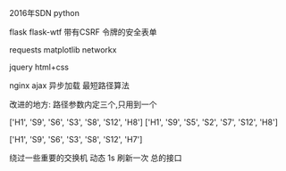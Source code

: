2016年SDN
python

flask
flask-wtf 带有CSRF 令牌的安全表单

requests
matplotlib
networkx

jquery
html+css

nginx
ajax 异步加载
最短路径算法

改进的地方: 路径参数内定三个,只用到一个

['H1', 'S9', 'S6', 'S3', 'S8', 'S12', 'H8']
['H1', 'S9', 'S5', 'S2', 'S7', 'S12', 'H8']

['H1', 'S9', 'S6', 'S3', 'S8', 'S12', 'H7']

绕过一些重要的交换机
动态
1s 刷新一次
总的接口
